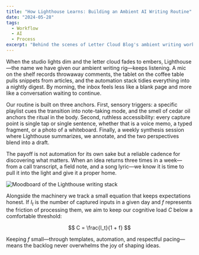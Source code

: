 ```yaml
---
title: "How Lighthouse Learns: Building an Ambient AI Writing Routine"
date: "2024-05-28"
tags:
  - Workflow
  - AI
  - Process
excerpt: "Behind the scenes of Letter Cloud Blog's ambient writing workflow—combining sensory triggers, low-friction note capture, and weekly synthesis rituals to keep ideas flowing."
---
```


When the studio lights dim and the letter cloud fades to embers, Lighthouse—the name we have given our ambient writing rig—keeps listening. A mic on the shelf records throwaway comments, the tablet on the coffee table pulls snippets from articles, and the automation stack tidies everything into a nightly digest. By morning, the inbox feels less like a blank page and more like a conversation waiting to continue.

Our routine is built on three anchors. First, sensory triggers: a specific playlist cues the transition into note-taking mode, and the smell of cedar oil anchors the ritual in the body. Second, ruthless accessibility: every capture point is single tap or single sentence, whether that is a voice memo, a typed fragment, or a photo of a whiteboard. Finally, a weekly synthesis session where Lighthouse summarizes, we annotate, and the two perspectives blend into a draft.

The payoff is not automation for its own sake but a reliable cadence for discovering what matters. When an idea returns three times in a week—from a call transcript, a field note, and a song lyric—we know it is time to pull it into the light and give it a proper home.

![Moodboard of the Lighthouse writing stack](/images/sample-card.svg)

Alongside the machinery we track a small equation that keeps expectations honest. If $I_t$ is the number of captured inputs in a given day and $f$ represents the friction of processing them, we aim to keep our cognitive load $C$ below a comfortable threshold:

$$
C = \frac{I_t}{1 + f}
$$

Keeping $f$ small—through templates, automation, and respectful pacing—means the backlog never overwhelms the joy of shaping ideas.
